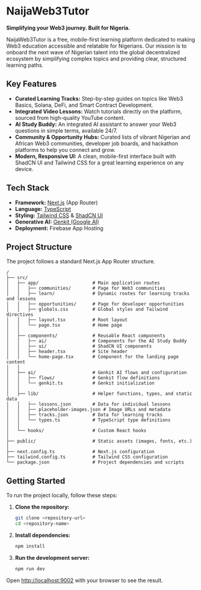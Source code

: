 
# NaijaWeb3Tutor

**Simplifying your Web3 journey. Built for Nigeria.**

NaijaWeb3Tutor is a free, mobile-first learning platform dedicated to making Web3 education accessible and relatable for Nigerians. Our mission is to onboard the next wave of Nigerian talent into the global decentralized ecosystem by simplifying complex topics and providing clear, structured learning paths.

## Key Features

*   **Curated Learning Tracks:** Step-by-step guides on topics like Web3 Basics, Solana, DeFi, and Smart Contract Development.
*   **Integrated Video Lessons:** Watch tutorials directly on the platform, sourced from high-quality YouTube content.
*   **AI Study Buddy:** An integrated AI assistant to answer your Web3 questions in simple terms, available 24/7.
*   **Community & Opportunity Hubs:** Curated lists of vibrant Nigerian and African Web3 communities, developer job boards, and hackathon platforms to help you connect and grow.
*   **Modern, Responsive UI:** A clean, mobile-first interface built with ShadCN UI and Tailwind CSS for a great learning experience on any device.

## Tech Stack

*   **Framework:** [Next.js](https://nextjs.org/) (App Router)
*   **Language:** [TypeScript](https://www.typescriptlang.org/)
*   **Styling:** [Tailwind CSS](https://tailwindcss.com/) & [ShadCN UI](https://ui.shadcn.com/)
*   **Generative AI:** [Genkit (Google AI)](https://firebase.google.com/docs/genkit)
*   **Deployment:** Firebase App Hosting

## Project Structure

The project follows a standard Next.js App Router structure.

```
/
├── src/
│   ├── app/                    # Main application routes
│   │   ├── communities/        # Page for Web3 communities
│   │   ├── learn/              # Dynamic routes for learning tracks and lessons
│   │   ├── opportunities/      # Page for developer opportunities
│   │   ├── globals.css         # Global styles and Tailwind directives
│   │   ├── layout.tsx          # Root layout
│   │   └── page.tsx            # Home page
│   │
│   ├── components/             # Reusable React components
│   │   ├── ai/                 # Components for the AI Study Buddy
│   │   ├── ui/                 # ShadCN UI components
│   │   ├── header.tsx          # Site header
│   │   └── home-page.tsx       # Component for the landing page content
│   │
│   ├── ai/                     # Genkit AI flows and configuration
│   │   ├── flows/              # Genkit flow definitions
│   │   └── genkit.ts           # Genkit initialization
│   │
│   ├── lib/                    # Helper functions, types, and static data
│   │   ├── lessons.json        # Data for individual lessons
│   │   ├── placeholder-images.json # Image URLs and metadata
│   │   ├── tracks.json         # Data for learning tracks
│   │   └── types.ts            # TypeScript type definitions
│   │
│   └── hooks/                  # Custom React hooks
│
├── public/                     # Static assets (images, fonts, etc.)
│
├── next.config.ts              # Next.js configuration
├── tailwind.config.ts          # Tailwind CSS configuration
└── package.json                # Project dependencies and scripts
```

## Getting Started

To run the project locally, follow these steps:

1.  **Clone the repository:**
    ```bash
    git clone <repository-url>
    cd <repository-name>
    ```

2.  **Install dependencies:**
    ```bash
    npm install
    ```

3.  **Run the development server:**
    ```bash
    npm run dev
    ```

Open [http://localhost:9002](http://localhost:9002) with your browser to see the result.
